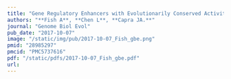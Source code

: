 ```yaml
---
title: "Gene Regulatory Enhancers with Evolutionarily Conserved Activity Are More Pleiotropic than Those with Species-Specific Activity"
authors: "**Fish A**, **Chen L**, **Capra JA.**"
journal: "Genome Biol Evol"
pub_date: "2017-10-07"
image: "/static/img/pub/2017-10-07_Fish_gbe.png"
pmid: "28985297"
pmcid: "PMC5737616"
pdf: "/static/pdfs/2017-10-07_Fish_gbe.pdf"
url: 
---
```


